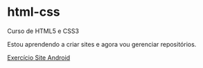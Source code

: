 # html-css
 Curso de HTML5 e CSS3

Estou aprendendo a criar sites e agora vou gerenciar repositórios.

<a href="https://leandrocruz44.github.io/html-css/exercicios/exdesafio10/android.html">Exercício Site Android</a>
